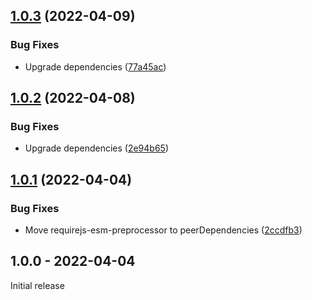## [1.0.3](https://github.com/prantlf/karma-requirejs-esm-preprocessor/compare/v1.0.2...v1.0.3) (2022-04-09)


### Bug Fixes

* Upgrade dependencies ([77a45ac](https://github.com/prantlf/karma-requirejs-esm-preprocessor/commit/77a45ac94c53e72fec437970ef52358cbc41756b))

## [1.0.2](https://github.com/prantlf/karma-requirejs-esm-preprocessor/compare/v1.0.1...v1.0.2) (2022-04-08)


### Bug Fixes

* Upgrade dependencies ([2e94b65](https://github.com/prantlf/karma-requirejs-esm-preprocessor/commit/2e94b65fa888d16b0d265865db21065166b9bceb))

## [1.0.1](https://github.com/prantlf/karma-requirejs-esm-preprocessor/compare/v1.0.0...v1.0.1) (2022-04-04)


### Bug Fixes

* Move requirejs-esm-preprocessor to peerDependencies ([2ccdfb3](https://github.com/prantlf/karma-requirejs-esm-preprocessor/commit/2ccdfb36615459decd882f5eef305d7e10f45a3d))

## 1.0.0 - 2022-04-04

Initial release
